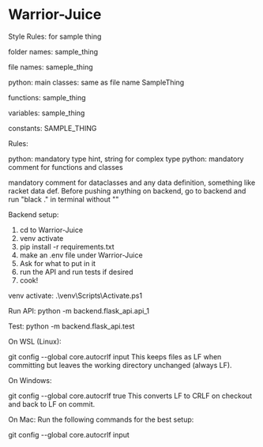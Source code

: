 # Warrior-Juice
Style Rules: for sample thing

folder names:
sample_thing

file names:
sameple_thing

python: main classes: same as file name
SampleThing

functions:
sample_thing

variables: 
sample_thing

constants:
SAMPLE_THING




Rules:

python: mandatory type hint, string for complex type
python: mandatory comment for functions and classes

mandatory comment for dataclasses and any data definition, something like racket data def.
Before pushing anything on backend, go to backend and run "black ." in terminal without ""


Backend setup: 
1. cd to Warrior-Juice
2. venv activate
3. pip install -r requirements.txt
4. make an .env file under Warrior-Juice
5. Ask for what to put in it
6. run the API and run tests if desired
7. cook!


venv activate:
.\venv\Scripts\Activate.ps1

Run API:
python -m backend.flask_api.api_1

Test: 
python -m backend.flask_api.test


On WSL (Linux):

git config --global core.autocrlf input
This keeps files as LF when committing but leaves the working directory unchanged (always LF).

On Windows:

git config --global core.autocrlf true
This converts LF to CRLF on checkout and back to LF on commit.

On Mac:
Run the following commands for the best setup:

git config --global core.autocrlf input
